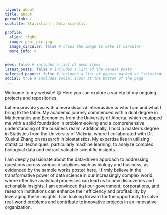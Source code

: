 ```yaml
---
layout: about
title: about
permalink: /
subtitle: Statistian | Data scientist

profile:
  align: right
  image: prof_pic.jpg
  image_circular: false # crops the image to make it circular
  more_info: >


news: false # includes a list of news items
latest_posts: false # includes a list of the newest posts
selected_papers: false # includes a list of papers marked as "selected={true}"
social: true # includes social icons at the bottom of the page
---
```



Welcome to my website! :smile: Here you can explore a variety of my ongoing projects and repositories. 

Let me provide you with a more detailed introduction to who I am and what I bring to the table. My academic journey commenced with a dual degree in Mathematics and Economics from the University of Alberta, which equipped me with a solid foundation in problem-solving and a comprehensive understanding of the business realm. Additionally, I hold a master's degree in Statistics from the University of Victoria, where I collaborated with Dr. Xuekui Zhang on research in biostatistics. My expertise lies in utilizing statistical techniques, particularly machine learning, to analyze complex biological data and extract valuable scientific insights.

I am deeply passionate about the data-driven approach to addressing questions across various disciplines such as biology and business, as evidenced by the sample works posted here. I firmly believe in the transformative power of data science in our increasingly complex world, where effective analytical processes can lead us to new discoveries and actionable insights. I am convinced that our government, corporations, and research institutions can enhance their efficiency and profitability by leveraging these insights. I am looking forward for the opportunity to solve real-world problems and contribute to innovative projects in an innovative organization.

